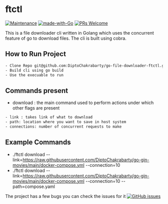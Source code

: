 # ftctl
[![Maintenance](https://img.shields.io/badge/Maintained%3F-yes-green.svg)](https://GitHub.com/Naereen/StrapDown.js/graphs/commit-activity)
[![made-with-Go](https://img.shields.io/badge/Made%20with-Go-1f425f.svg)](http://golang.org)
[![PRs Welcome](https://img.shields.io/badge/PRs-welcome-brightgreen.svg?style=flat-square)](http://makeapullrequest.com)

This is a file downloader cli written in Golang which uses the concurrent feature of go to download files. The cli is built using cobra.

## How to Run Project
```sh
- Clone Repo git@github.com:DiptoChakrabarty/go-file-downloader-ftctl.git
- Build cli using go build
- Use the execuable to run
```

## Commands present

- download : the main command used to perform actions under which other flags are present

```sh
- link : takes link of what to download
- path: location where you want to save in host system
- connections: number of concurrent requests to make
```

## Example Commands

* ./ftctl download --link=https://raw.githubusercontent.com/DiptoChakrabarty/go-gin-movies/main/docker-compose.yml --connection=10
* ./ftctl download --link=https://raw.githubusercontent.com/DiptoChakrabarty/go-gin-movies/main/docker-compose.yml --connection=10 --path=compose.yaml


The project has a few bugs you can check the issues for it [![GitHub issues](https://img.shields.io/github/issues/Naereen/StrapDown.js.svg)](https://GitHub.com/DiptoChakrabarty/go-file-downloader-ftctl/issues/)
